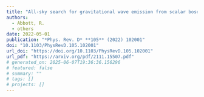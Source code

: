```yaml
---
title: "All-sky search for gravitational wave emission from scalar boson clouds around spinning black holes in LIGO O3 data"
authors:
  - Abbott, R.
  - others
date: 2022-05-01
publication: "*Phys. Rev. D* **105** (2022) 102001"
doi: "10.1103/PhysRevD.105.102001"
url_doi: "https://doi.org/10.1103/PhysRevD.105.102001"
url_pdf: "https://arxiv.org/pdf/2111.15507.pdf"
# generated_on: 2025-06-07T19:36:36.156296
# featured: false
# summary: ""
# tags: []
# projects: []
---
```

